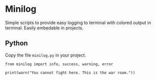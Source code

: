 Minilog
=======
Simple scripts to provide easy logging to terminal with colored output in terminal. Easily embedable in projects. 


Python
------
Copy the file `minilog.py` in your project.

```
from minilog import info, success, warning, error

print(warn("You cannot fight here. This is the war room."))
```
